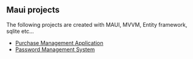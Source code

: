 ## Maui projects

The following projects are created with MAUI, MVVM, Entity framework, sqlite etc...

- [Purchase Management Application](purchase.md)</br>
- [Password Management System](password.md)
